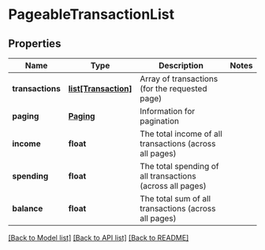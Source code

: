 # PageableTransactionList

## Properties
Name | Type | Description | Notes
------------ | ------------- | ------------- | -------------
**transactions** | [**list[Transaction]**](Transaction.md) | Array of transactions (for the requested page) | 
**paging** | [**Paging**](Paging.md) | Information for pagination | 
**income** | **float** | The total income of all transactions (across all pages) | 
**spending** | **float** | The total spending of all transactions (across all pages) | 
**balance** | **float** | The total sum of all transactions (across all pages) | 

[[Back to Model list]](../README.md#documentation-for-models) [[Back to API list]](../README.md#documentation-for-api-endpoints) [[Back to README]](../README.md)


